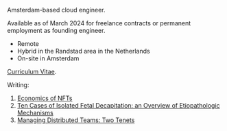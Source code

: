 Amsterdam-based cloud engineer. 

Available as of March 2024 for freelance contracts or permanent employment as founding engineer.

- Remote 
- Hybrid in the Randstad area in the Netherlands
- On-site in Amsterdam

[Curriculum Vitae](00-cv.md).

Writing:

1. [Economics of NFTs](01-economics-of-nfts.md)
1. [Ten Cases of Isolated Fetal Decapitation: an Overview of Etiopathologic Mechanisms](02-isolated-fetal-decapitation.md)
1. [Managing Distributed Teams: Two Tenets](03-distributed-teams-tenets.md)